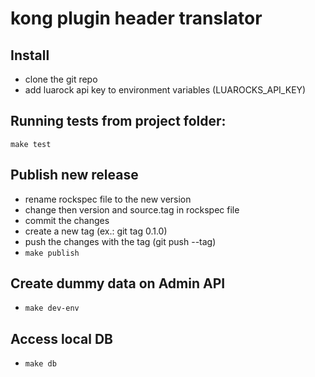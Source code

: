 # kong plugin header translator

## Install
 - clone the git repo
 - add luarock api key to environment variables (LUAROCKS_API_KEY)

## Running tests from project folder:

`make test`

## Publish new release
 - rename rockspec file to the new version
 - change then version and source.tag in rockspec file
 - commit the changes
 - create a new tag (ex.: git tag 0.1.0)
 - push the changes with the tag (git push --tag)
 - `make publish`
 
## Create dummy data on Admin API

- `make dev-env`

## Access local DB

- `make db`